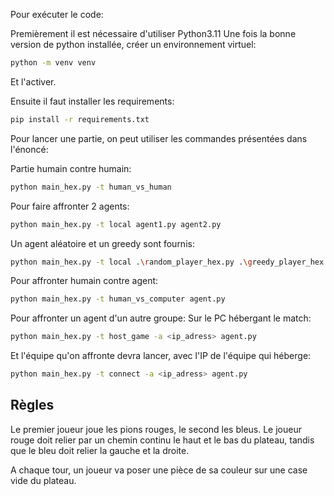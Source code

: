 Pour exécuter le code:

Premièrement il est nécessaire d'utiliser Python3.11
Une fois la bonne version de python installée, créer un environnement virtuel:
```bash
python -m venv venv
```
Et l'activer.

Ensuite il faut installer les requirements:
```bash
pip install -r requirements.txt
```

Pour lancer une partie, on peut utiliser les commandes présentées dans l'énoncé:

Partie humain contre humain:
```bash
python main_hex.py -t human_vs_human
```

Pour faire affronter 2 agents:
```bash
python main_hex.py -t local agent1.py agent2.py
```

Un agent aléatoire et un greedy sont fournis:
```bash
python main_hex.py -t local .\random_player_hex.py .\greedy_player_hex.py
```

Pour affronter humain contre agent:
```bash
python main_hex.py -t human_vs_computer agent.py
```

Pour affronter un agent d'un autre groupe:
Sur le PC hébergant le match:
```bash
python main_hex.py -t host_game -a <ip_adress> agent.py
```
Et l'équipe qu'on affronte devra lancer, avec l'IP de l'équipe qui héberge:
```bash
python main_hex.py -t connect -a <ip_adress> agent.py
```

## Règles
Le premier joueur joue les pions rouges, le second les bleus. Le joueur rouge doit relier par un chemin continu le haut et le bas du plateau, tandis que le bleu doit relier la gauche et la droite. 

A chaque tour, un joueur va poser une pièce de sa couleur sur une case vide du plateau.
